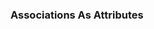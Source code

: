 <link rel="stylesheet" href="{{baseUrl}}/css/textbook.css">

<div class="website-content">

### Associations As Attributes

<div id="main">

<include src="./introduction/topicPanel.md" />

</div>
</div>

